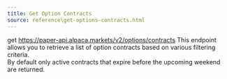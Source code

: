 ```yaml
---
title: Get Option Contracts
source: reference\get-options-contracts.html
---
```


get https://paper-api.alpaca.markets/v2/options/contracts
This endpoint allows you to retrieve a list of option contracts based on various filtering criteria.  
By default only active contracts that expire before the upcoming weekend are returned.
